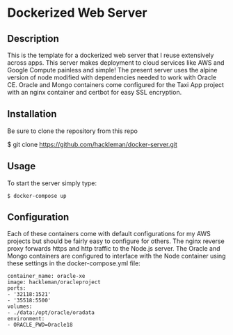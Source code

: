 # Dockerized Web Server

## Description

This is the template for a dockerized web server that I reuse extensively across apps.  This server makes deployment to cloud services like AWS and Google Compute painless and simple!  The present server uses the alpine version of node modified with dependencies needed to work with Oracle CE.  Oracle and Mongo containers come configured for the Taxi App project with an nginx container and certbot for easy SSL encryption.

## Installation

Be sure to clone the repository from this repo 

  $ git clone https://github.com/hackleman/docker-server.git
  
## Usage

To start the server simply type:
 
    $ docker-compose up

## Configuration

Each of these containers come with default configurations for my AWS projects but should be fairly easy to configure for others.  The nginx reverse proxy forwards https and http traffic to the Node.js server.  The Oracle and Mongo containers are configured to interface with the Node container using these settings in the docker-compose.yml file:

    container_name: oracle-xe
    image: hackleman/oracleproject
    ports:
    - '32118:1521'
    - '35518:5500'
    volumes:
    - ./data:/opt/oracle/oradata
    environment:
    - ORACLE_PWD=Oracle18
    
